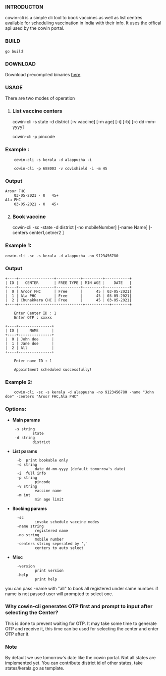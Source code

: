 ### INTRODUCTON
cowin-cli is a simple cli tool to book vaccines as well as list centres available for scheduling vaccination  in India with their info. It uses the offical  api used by the cowin portal.


### BUILD

    go build

### DOWNLOAD
Download precompiled binaries [here](https://github.com/anoop142/cowin-cli/releases)


### USAGE

There are two modes of operation

1. ### List vaccine centers

    cowin-cli -s state -d district [-v vaccine] [-m age] [-i] [-b] [-c dd-mm-yyyy]

    cowin-cli -p pincode


### Example :
        
        cowin-cli -s kerala -d alappuzha -i

        cowin-cli -p 688003 -v covishield -i -m 45
### Output
        
    Aroor FHC
        03-05-2021 - 0   45+
    Ala PHC
        03-05-2021 - 0   45+
    
2. ### Book vaccine
 
    
     cowin-cli -sc -state -d district [-no mobileNumber] [-name Name] [-centers center1,cetner2 ]

### Example 1:

    cowin-cli -sc -s kerala -d alappuzha -no 9123456780
### Output
    +----+----------------+-----------+---------+-----------+
    | ID |   CENTER       | FREE TYPE | MIN AGE |    DATE   |
    +----+----------------+-----------+---------+-----------+
    |  0 | Aroor FHC      | Free      |      45 | 03-05-2021|
    |  1 | Ala PHC        | Free      |      45 | 03-05-2021|
    |  2 | Chunakkara CHC | Free      |      45 | 03-05-2021|
    +----+-----------------------------+-----------+--------+

        Enter Center ID : 1
        Enter OTP : xxxxx

    +----+---------------+
    | ID |     NAME      |
    +----+---------------+
    |  0 | John doe      |
    |  1 | Jane doe      |
    |  2 | All           |
    +----+---------------+

        Enter name ID : 1

        Appointment scheduled successfully!

### Example 2:

        cowin-cli -sc -s kerala -d alappuzha -no 9123456780 -name "John doe" -centers "Aroor FHC,Ala PHC"

### Options:
 * **Main params**
        
        -s string
                state
        -d string
                district
   
* **List params**

        -b	print bookable only
        -c string
                date dd-mm-yyyy (default tomorrow's date)
        -i	full info
        -p string
                pincode
        -v string
                vaccine name
        -m int
                min age limit
   
* **Booking params**

        -sc
                invoke schedule vaccine modes
        -name string
                registered name
        -no string
                mobile number
        -centers string seperated by ','
                centers to auto select
        
* **Misc**

        -version
                print version
        -help 
                print help

you can pass -name with "all" to book all registered under same number.
if name is not passed user will prompted to select one.

### Why cowin-cli generates  OTP first and prompt to input after selecting the Center?
This is done to prevent waiting for OTP. It  may take some time to generate OTP and receive it, this time can be used for selecting the center and enter OTP after it.
### Note
By default we use tomorrow's date like the cowin portal.
Not all states are implemented yet.
You can contribute district id of other states, take states/kerala.go as template.


